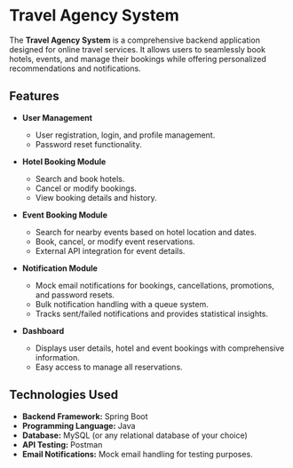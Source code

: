 # Travel Agency System  

The **Travel Agency System** is a comprehensive backend application designed for online travel services. It allows users to seamlessly book hotels, events, and manage their bookings while offering personalized recommendations and notifications.  

## Features  
- **User Management**  
  - User registration, login, and profile management.  
  - Password reset functionality.  

- **Hotel Booking Module**  
  - Search and book hotels.  
  - Cancel or modify bookings.  
  - View booking details and history.  

- **Event Booking Module**  
  - Search for nearby events based on hotel location and dates.  
  - Book, cancel, or modify event reservations.  
  - External API integration for event details.  

- **Notification Module**  
  - Mock email notifications for bookings, cancellations, promotions, and password resets.  
  - Bulk notification handling with a queue system.  
  - Tracks sent/failed notifications and provides statistical insights.  

- **Dashboard**  
  - Displays user details, hotel and event bookings with comprehensive information.  
  - Easy access to manage all reservations.  

## Technologies Used  
- **Backend Framework:** Spring Boot  
- **Programming Language:** Java  
- **Database:** MySQL (or any relational database of your choice)  
- **API Testing:** Postman  
- **Email Notifications:** Mock email handling for testing purposes.  



